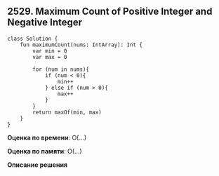 ## 2529. Maximum Count of Positive Integer and Negative Integer


```
class Solution {
    fun maximumCount(nums: IntArray): Int {
        var min = 0
        var max = 0

        for (num in nums){
            if (num < 0){
                min++
            } else if (num > 0){
                max++
            }
        }
        return maxOf(min, max)
    }
}

```

**Оценка по времени**: О(...)


**Оценка по памяти**: О(...)


**Описание решения**
```

```